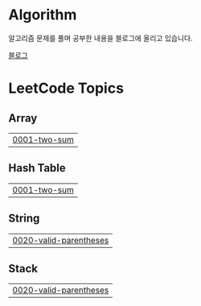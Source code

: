 # Algorithm
알고리즘 문제를 풀며 공부한 내용을 블로그에 올리고 있습니다.

[블로그](https://velog.io/@dhsdb02/series/%EC%95%8C%EA%B3%A0%EB%A6%AC%EC%A6%98)


<!---LeetCode Topics Start-->
# LeetCode Topics
## Array
|  |
| ------- |
| [0001-two-sum](https://github.com/tlsdhsdb/Algorithm/tree/master/0001-two-sum) |
## Hash Table
|  |
| ------- |
| [0001-two-sum](https://github.com/tlsdhsdb/Algorithm/tree/master/0001-two-sum) |
## String
|  |
| ------- |
| [0020-valid-parentheses](https://github.com/tlsdhsdb/Algorithm/tree/master/0020-valid-parentheses) |
## Stack
|  |
| ------- |
| [0020-valid-parentheses](https://github.com/tlsdhsdb/Algorithm/tree/master/0020-valid-parentheses) |
<!---LeetCode Topics End-->
